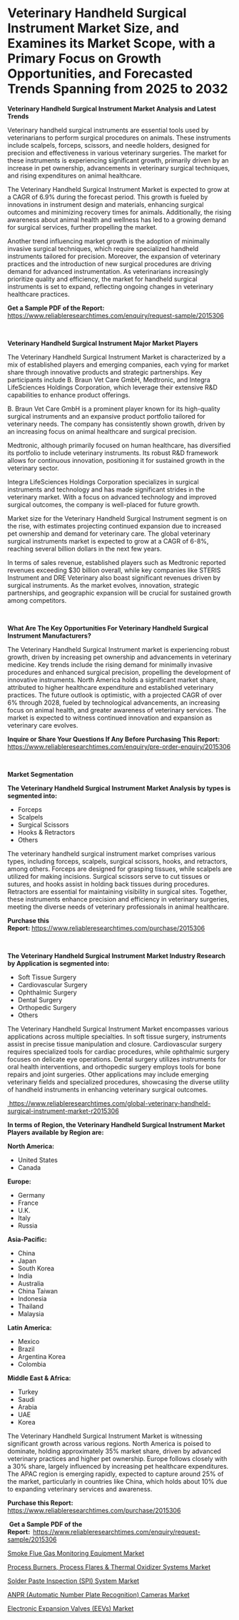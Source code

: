 <p><h1>Veterinary Handheld Surgical Instrument Market Size, and Examines its Market Scope, with a Primary Focus on Growth Opportunities, and Forecasted Trends Spanning from 2025 to 2032</h1></p><p><strong>Veterinary Handheld Surgical Instrument Market Analysis and Latest Trends</strong></p>
<p><p>Veterinary handheld surgical instruments are essential tools used by veterinarians to perform surgical procedures on animals. These instruments include scalpels, forceps, scissors, and needle holders, designed for precision and effectiveness in various veterinary surgeries. The market for these instruments is experiencing significant growth, primarily driven by an increase in pet ownership, advancements in veterinary surgical techniques, and rising expenditures on animal healthcare.</p><p>The Veterinary Handheld Surgical Instrument Market is expected to grow at a CAGR of 6.9% during the forecast period. This growth is fueled by innovations in instrument design and materials, enhancing surgical outcomes and minimizing recovery times for animals. Additionally, the rising awareness about animal health and wellness has led to a growing demand for surgical services, further propelling the market.</p><p>Another trend influencing market growth is the adoption of minimally invasive surgical techniques, which require specialized handheld instruments tailored for precision. Moreover, the expansion of veterinary practices and the introduction of new surgical procedures are driving demand for advanced instrumentation. As veterinarians increasingly prioritize quality and efficiency, the market for handheld surgical instruments is set to expand, reflecting ongoing changes in veterinary healthcare practices.</p></p>
<p><strong>Get a Sample PDF of the Report:&nbsp;</strong> <a href="https://www.reliableresearchtimes.com/enquiry/request-sample/2015306?utm_campaign=3070&utm_medium=2&utm_source=Github&utm_content=ia&utm_term=29032025&utm_id=veterinary-handheld-surgical-instrument">https://www.reliableresearchtimes.com/enquiry/request-sample/2015306</a></p>
<p>&nbsp;</p>
<p><strong>Veterinary Handheld Surgical Instrument Major Market Players</strong></p>
<p><p>The Veterinary Handheld Surgical Instrument Market is characterized by a mix of established players and emerging companies, each vying for market share through innovative products and strategic partnerships. Key participants include B. Braun Vet Care GmbH, Medtronic, and Integra LifeSciences Holdings Corporation, which leverage their extensive R&D capabilities to enhance product offerings.</p><p>B. Braun Vet Care GmbH is a prominent player known for its high-quality surgical instruments and an expansive product portfolio tailored for veterinary needs. The company has consistently shown growth, driven by an increasing focus on animal healthcare and surgical precision.</p><p>Medtronic, although primarily focused on human healthcare, has diversified its portfolio to include veterinary instruments. Its robust R&D framework allows for continuous innovation, positioning it for sustained growth in the veterinary sector.</p><p>Integra LifeSciences Holdings Corporation specializes in surgical instruments and technology and has made significant strides in the veterinary market. With a focus on advanced technology and improved surgical outcomes, the company is well-placed for future growth.</p><p>Market size for the Veterinary Handheld Surgical Instrument segment is on the rise, with estimates projecting continued expansion due to increased pet ownership and demand for veterinary care. The global veterinary surgical instruments market is expected to grow at a CAGR of 6-8%, reaching several billion dollars in the next few years.</p><p>In terms of sales revenue, established players such as Medtronic reported revenues exceeding $30 billion overall, while key companies like STERIS Instrument and DRE Veterinary also boast significant revenues driven by surgical instruments. As the market evolves, innovation, strategic partnerships, and geographic expansion will be crucial for sustained growth among competitors.</p></p>
<p>&nbsp;</p>
<p><strong>What Are The Key Opportunities For Veterinary Handheld Surgical Instrument Manufacturers?</strong></p>
<p><p>The Veterinary Handheld Surgical Instrument market is experiencing robust growth, driven by increasing pet ownership and advancements in veterinary medicine. Key trends include the rising demand for minimally invasive procedures and enhanced surgical precision, propelling the development of innovative instruments. North America holds a significant market share, attributed to higher healthcare expenditure and established veterinary practices. The future outlook is optimistic, with a projected CAGR of over 6% through 2028, fueled by technological advancements, an increasing focus on animal health, and greater awareness of veterinary services. The market is expected to witness continued innovation and expansion as veterinary care evolves.</p></p>
<p><strong>Inquire or Share Your Questions If Any Before Purchasing This Report:</strong> <a href="https://www.reliableresearchtimes.com/enquiry/pre-order-enquiry/2015306?utm_campaign=3070&utm_medium=2&utm_source=Github&utm_content=ia&utm_term=29032025&utm_id=veterinary-handheld-surgical-instrument">https://www.reliableresearchtimes.com/enquiry/pre-order-enquiry/2015306</a></p>
<p>&nbsp;</p>
<p><strong>Market Segmentation</strong></p>
<p><strong>The Veterinary Handheld Surgical Instrument Market Analysis by types is segmented into:</strong></p>
<p><ul><li>Forceps</li><li>Scalpels</li><li>Surgical Scissors</li><li>Hooks & Retractors</li><li>Others</li></ul></p>
<p><p>The veterinary handheld surgical instrument market comprises various types, including forceps, scalpels, surgical scissors, hooks, and retractors, among others. Forceps are designed for grasping tissues, while scalpels are utilized for making incisions. Surgical scissors serve to cut tissues or sutures, and hooks assist in holding back tissues during procedures. Retractors are essential for maintaining visibility in surgical sites. Together, these instruments enhance precision and efficiency in veterinary surgeries, meeting the diverse needs of veterinary professionals in animal healthcare.</p></p>
<p><strong>Purchase this Report:&nbsp;</strong><a href="https://www.reliableresearchtimes.com/purchase/2015306?utm_campaign=3070&utm_medium=2&utm_source=Github&utm_content=ia&utm_term=29032025&utm_id=veterinary-handheld-surgical-instrument">https://www.reliableresearchtimes.com/purchase/2015306</a></p>
<p>&nbsp;</p>
<p><strong>The Veterinary Handheld Surgical Instrument Market Industry Research by Application is segmented into:</strong></p>
<p><ul><li>Soft Tissue Surgery</li><li>Cardiovascular Surgery</li><li>Ophthalmic Surgery</li><li>Dental Surgery</li><li>Orthopedic Surgery</li><li>Others</li></ul></p>
<p><p>The Veterinary Handheld Surgical Instrument Market encompasses various applications across multiple specialties. In soft tissue surgery, instruments assist in precise tissue manipulation and closure. Cardiovascular surgery requires specialized tools for cardiac procedures, while ophthalmic surgery focuses on delicate eye operations. Dental surgery utilizes instruments for oral health interventions, and orthopedic surgery employs tools for bone repairs and joint surgeries. Other applications may include emerging veterinary fields and specialized procedures, showcasing the diverse utility of handheld instruments in enhancing veterinary surgical outcomes.</p></p>
<p><a href="https://www.reliableresearchtimes.com/global-veterinary-handheld-surgical-instrument-market-r2015306?utm_campaign=3070&utm_medium=2&utm_source=Github&utm_content=ia&utm_term=29032025&utm_id=veterinary-handheld-surgical-instrument">&nbsp;https://www.reliableresearchtimes.com/global-veterinary-handheld-surgical-instrument-market-r2015306</a></p>
<p><strong>In terms of Region, the Veterinary Handheld Surgical Instrument Market Players available by Region are:</strong></p>
<p>
    <p> <strong> North America: </strong>
        <ul>
            <li>United States</li>
            <li>Canada</li>
        </ul>
        </p> 
    <p> <strong> Europe: </strong>
        <ul>
            <li>Germany</li>
            <li>France</li>
            <li>U.K.</li>
            <li>Italy</li>
            <li>Russia</li>
        </ul>
        </p> 
    <p> <strong> Asia-Pacific: </strong>
        <ul>
            <li>China</li>
            <li>Japan</li>
            <li>South Korea</li>
            <li>India</li>
            <li>Australia</li>
            <li>China Taiwan</li>
            <li>Indonesia</li>
            <li>Thailand</li>
            <li>Malaysia</li>
        </ul>
        </p> 
    <p> <strong> Latin America: </strong>
        <ul>
            <li>Mexico</li>
            <li>Brazil</li>
            <li>Argentina Korea</li>
            <li>Colombia</li>
        </ul>
        </p> 
    <p> <strong> Middle East & Africa: </strong>
        <ul>
            <li>Turkey</li>
            <li>Saudi</li>
            <li>Arabia</li>
            <li>UAE</li>
            <li>Korea</li>
        </ul>
    </p>
    </p>
<p><p>The Veterinary Handheld Surgical Instrument Market is witnessing significant growth across various regions. North America is poised to dominate, holding approximately 35% market share, driven by advanced veterinary practices and higher pet ownership. Europe follows closely with a 30% share, largely influenced by increasing pet healthcare expenditures. The APAC region is emerging rapidly, expected to capture around 25% of the market, particularly in countries like China, which holds about 10% due to expanding veterinary services and awareness.</p></p>
<p><strong>Purchase this Report: </strong><a href="https://www.reliableresearchtimes.com/purchase/2015306?utm_campaign=3070&utm_medium=2&utm_source=Github&utm_content=ia&utm_term=29032025&utm_id=veterinary-handheld-surgical-instrument">https://www.reliableresearchtimes.com/purchase/2015306</a></p>
<p>&nbsp;<strong>Get a Sample PDF of the Report:&nbsp;&nbsp;</strong><a href="https://www.reliableresearchtimes.com/enquiry/request-sample/2015306?utm_campaign=3070&utm_medium=2&utm_source=Github&utm_content=ia&utm_term=29032025&utm_id=veterinary-handheld-surgical-instrument">https://www.reliableresearchtimes.com/enquiry/request-sample/2015306</a></p>
<p><strong></strong></p>
<p><p><a href="https://www.linkedin.com/pulse/detailed-smoke-flue-gas-monitoring-equipment-market-trend-analysis-iuy8e?utm_campaign=3070&utm_medium=2&utm_source=Github&utm_content=ia&utm_term=29032025&utm_id=veterinary-handheld-surgical-instrument">Smoke Flue Gas Monitoring Equipment Market</a></p><p><a href="https://www.linkedin.com/pulse/global-process-burners-flares-thermal-oxidizer-systems-market-pos1e?utm_campaign=3070&utm_medium=2&utm_source=Github&utm_content=ia&utm_term=29032025&utm_id=veterinary-handheld-surgical-instrument">Process Burners, Process Flares & Thermal Oxidizer Systems Market</a></p><p><a href="https://www.linkedin.com/pulse/solder-paste-inspection-spi-system-market-research-report-xd6ye?utm_campaign=3070&utm_medium=2&utm_source=Github&utm_content=ia&utm_term=29032025&utm_id=veterinary-handheld-surgical-instrument">Solder Paste Inspection (SPI) System Market</a></p><p><a href="https://www.linkedin.com/pulse/global-anpr-automatic-number-plate-recognition-cameras-market-xplse?utm_campaign=3070&utm_medium=2&utm_source=Github&utm_content=ia&utm_term=29032025&utm_id=veterinary-handheld-surgical-instrument">ANPR (Automatic Number Plate Recognition) Cameras Market</a></p><p><a href="https://www.linkedin.com/pulse/global-electronic-expansion-valves-eevs-market-research-report-f1jde?utm_campaign=3070&utm_medium=2&utm_source=Github&utm_content=ia&utm_term=29032025&utm_id=veterinary-handheld-surgical-instrument">Electronic Expansion Valves (EEVs) Market</a></p></p>